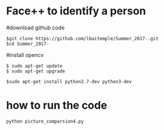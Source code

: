 # Face++ to identify a person
#download github code
```
$git clone https://github.com/lbaitemple/Summer_2017-.git
$cd Summer_2017-
```


#install opencv
```
$ sudo apt-get update
$ sudo apt-get upgrade

$sudo apt-get install python2.7-dev python3-dev
```


# how to run the code
```
python picture_comparsion4.py
```
